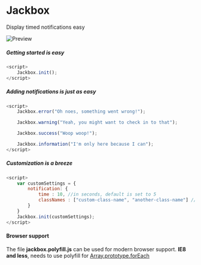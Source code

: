 # Jackbox
Display timed notifications easy


![Preview](https://github.com/ja1984/jackbox/blob/master/preview.gif)


##### Getting started is easy

```javascript
<script>
    Jackbox.init();
</script>
```

##### Adding notifications is just as easy
```javascript
<script>
    Jackbox.error("Oh noes, something went wrong!");

    Jackbox.warning("Yeah, you might want to check in to that");

    Jackbox.success("Woop woop!");

    Jackbox.information("I'm only here because I can");
</script>
```

##### Customization is a breeze
```javascript
<script>
    var customSettings = {
        notification: {
            time : 10, //in seconds, default is set to 5
            classNames : ["custom-class-name", "another-class-name"] //Array of classes
        }
    }
    Jackbox.init(customSettings);
</script>
```

#### Browser support
The file **jackbox.polyfill.js** can be used for modern browser support. 
**IE8 and less**, needs to use polyfill for [Array.prototype.forEach](https://developer.mozilla.org/en-US/docs/Web/JavaScript/Reference/Global_Objects/Array/forEach)